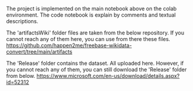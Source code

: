 The project is implemented on the main notebook above on the colab environment. The code notebook is explain by comments and textual descriptions. 

The 'artifactsWiki' folder files are taken from the below repository. If you cannot reach any of them here, you can use from there these files.
https://github.com/happen2me/freebase-wikidata-convert/tree/main/artifacts

The 'Release' folder contains the dataset. All uploaded here. However, if you cannot reach any of them, you can still download the 'Release' folder from below.
https://www.microsoft.com/en-us/download/details.aspx?id=52312

